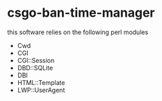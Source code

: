 # csgo-ban-time-manager

this software relies on the following perl modules

- Cwd
- CGI
- CGI::Session
- DBD::SQLite
- DBI
- HTML::Template
- LWP::UserAgent
